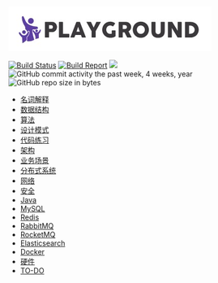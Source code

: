 ![](logo.jpg)

[![Build Status](https://travis-ci.org/pojozhang/playground.svg?branch=master)](https://travis-ci.org/pojozhang/playground) [![Build Report](https://img.shields.io/badge/build-report-blue.svg)](https://pojozhang.github.io/playground-report) ![](https://img.shields.io/github/last-commit/pojozhang/playground.svg) ![GitHub commit activity the past week, 4 weeks, year](https://img.shields.io/github/commit-activity/w/pojozhang/playground.svg) ![GitHub repo size in bytes](https://img.shields.io/github/repo-size/pojozhang/playground.svg)

- [名词解释](problems/terminology/README.md)
- [数据结构](problems/structure/README.md)
- [算法](problems/algorithm/README.md)
- [设计模式](problems/design-pattern/README.md)
- [代码练习](problems/coding-dojo/README.md)
- [️架构](problems/architecture/README.md)
- [业务场景](problems/business/README.md)
- [分布式系统](problems/distribution-system/README.md)
- [网络](problems/net/README.md)
- [安全](problems/security/README.md)
- [Java](problems/java/README.md)
- [MySQL](problems/mysql/README.md)
- [Redis](problems/redis/README.md)
- [RabbitMQ](problems/rabbitmq/README.md)
- [RocketMQ](problems/rocketmq/README.md)
- [Elasticsearch](problems/elasticsearch/README.md)
- [Docker](problems/docker/README.md)
- [硬件](problems/hardware/README.md)
- [TO-DO](TODO.md)
